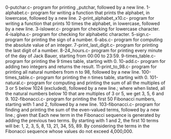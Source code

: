 0-putchar.c- program for printing _putchar, followed by a new line.
1-alphabet.c- program for writing  a function that prints the alphabet, in lowercase, followed by a new line.
2-print_alphabet_x10.c- program for writing a function that prints 10 times the alphabet, in lowercase, followed by a new line.
3-islower.c- program for checking for lowercase character.
4-isalpha.c- program for checking for alphabetic character.
5-sign.c- program for printing the sign of a number.
6-abs.c- program for computing the absolute value of an integer.
7-print_last_digit.c- program for printing the last digit of a number.
8-24_hours.c- program for printing every minute of the day of Jack Bauer, starting from 00:00 to 23:59.
9-times_table.c- program for printing the 9 times table, starting with 0.
10-add.c- program for adding two integers and returns the result.
11-print_to_98.c- program for printing all natural numbers from n to 98, followed by a new line.
100-times_table.c- program for printing the n times table, starting with 0.
101-natural.c- program for computing and printing the sum of all the multiples of 3 or 5 below 1024 (excluded), followed by a new line.; where when listed,  all the natural numbers below 10 that are multiples of 3 or 5, we get 3, 5, 6 and 9.
102-fibonacci.c- program for printing the first 50 Fibonacci numbers, starting with 1 and 2, followed by a new line.
103-fibonacci.c- program for finding and printing the sum of the even-valued terms, followed by a new line.; given that Each new term in the Fibonacci sequence is generated by adding the previous two terms. By starting with 1 and 2, the first 10 terms will be: 1, 2, 3, 5, 8, 13, 21, 34, 55, 89. By considering the terms in the Fibonacci sequence whose values do not exceed 4,000,000.
